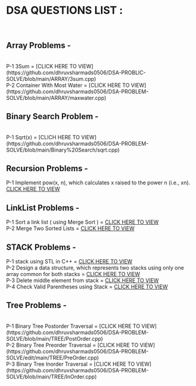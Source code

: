 <h1>DSA QUESTIONS LIST : </h1>
<br>
<h2>Array Problems - </h2>
<br>
P-1 3Sum = [CLICK HERE TO VIEW](https://github.com/dhruvsharmads0506/DSA-PROBLIC-SOLVE/blob/main/ARRAY/3sum.cpp) <br>
P-2 Container With Most Water = [CLICK HERE TO VIEW](https://github.com/dhruvsharmads0506/DSA-PROBLEM-SOLVE/blob/main/ARRAY/maxwater.cpp) 
<br>
<h2>Binary Search Problem - </h2><br>
P-1 Sqrt(x) = [CLICH HERE TO VIEW](https://github.com/dhruvsharmads0506/DSA-PROBLEM-SOLVE/blob/main/Binary%20Search/sqrt.cpp)
 <br>
<h2>Recursion Problems - </h2>

P-1 Implement pow(x, n), which calculates x raised to the power n (i.e., xn). [CLICK HERE TO VIEW](https://github.com/dhruvsharmads0506/DSA-PROBLIC-SOLVE/blob/main/Recursion%20Problems/powx%2Cn.cpp) <br>

<h2>LinkList Problems - </h2>

P-1 Sort a link list ( using Merge Sort ) = [CLICK HERE TO VIEW](https://github.com/dhruvsharmads0506/DSA-PROBLIC-SOLVE/blob/main/Link%20-List/MergeSort.cpp)
<br>
P-2 Merge Two Sorted Lists = [CLICK HERE TO VIEW](https://github.com/dhruvsharmads0506/DSA-PROBLEM-SOLVE/blob/main/Link%20-List/mergeList.cpp)

<h2> STACK Problems - </h2>

P-1 stack using STL in C++ = [CLICK HERE TO VIEW](https://github.com/dhruvsharmads0506/DSA-PROBLIC-SOLVE/blob/main/STACK/stl.cpp) <br>
P-2 Design a data structure, which represents two stacks using only one array common for both stacks = [CLICK HERE TO VIEW ](https://github.com/dhruvsharmads0506/DSA-PROBLIC-SOLVE/blob/main/STACK/twostack.cpp) <br>
P-3 Delete middle element from stack  = [CLICK HERE TO VIEW ](https://github.com/dhruvsharmads0506/DSA-PROBLIC-SOLVE/blob/main/STACK/middlelement.cpp)
<br>
P-4 Check Valid Parentheses using Stack = [CLICK HERE TO VIEW ](https://github.com/dhruvsharmads0506/DSA-PROBLIC-SOLVE/blob/main/STACK/parenthesis.cpp)
<br>
<h2>Tree Problems -  </h2>
<br>
P-1 Binary Tree Postorder Traversal = [CLICK HERE TO VIEW](https://github.com/dhruvsharmads0506/DSA-PROBLEM-SOLVE/blob/main/TREE/PostOrder.cpp) 
<br>
P-2 Binary Tree Preorder Traversal  = [CLICK HERE TO VIEW](https://github.com/dhruvsharmads0506/DSA-PROBLEM-SOLVE/edit/main/TREE/PreOrder.cpp)
<br>
P-3 Binary Tree Inorder Traversal   = [CLICK HERE TO VIEW](https://github.com/dhruvsharmads0506/DSA-PROBLEM-SOLVE/blob/main/TREE/InOrder.cpp)
